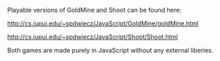 Playable versions of GoldMine and Shoot can be found here:

http://cs.iupui.edu/~spdwiecz/JavaScript/GoldMine/goldMine.html

http://cs.iupui.edu/~spdwiecz/JavaScript/Shoot/Shoot.html

Both games are made purely in JavaScript without any external liberies.  
